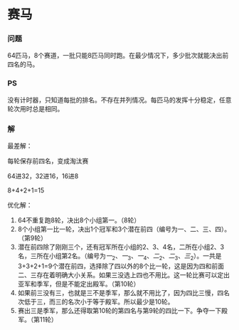 # 赛马

### 问题

64匹马，8个赛道，一批只能8匹马同时跑。在最少情况下，多少批次就能决出前四名的马。

### PS

没有计时器，只知道每批的排名。不存在并列情况。每匹马的发挥十分稳定，任意轮次用时总是相同。

### 解

最差解：

每轮保存前四名，变成淘汰赛

64进32，32进16，16进8

8+4+2+1=15

优化解：

1. 64不重复跑8轮，决出8个小组第一。（8轮）
2. 8个小组第一比一轮，决出1个冠军和3个潜在前四（编号为一、二、三、四）。（第9轮）
3. 潜在前四除了刚刚三个，还有冠军所在小组的2、3、4名，二所在小组2、3名，三所在小组第2名。（编号为$一_2$、$一_3$、$一_4$、$二_2$、$二_3$、$三_2$）。一共是3+3+2+1=9个潜在前四，选择除了四以外的8个比一轮，这是因为四和前面二、三存在着明确大小关系。如果三没选上四也不用比。这一轮比赛可以定出亚军和季军，但是不能定出殿军。（第10轮）
4. 如果前三没有三，也就是三不是季军，那么就不用比了，因为四比三慢，四名次低于三，而三的名次小于等于殿军。所以最少是10轮。
5. 赛出三是季军，那么还得取第10轮的第四名与第9轮的四比一下。争夺一下殿军。（第11轮）

